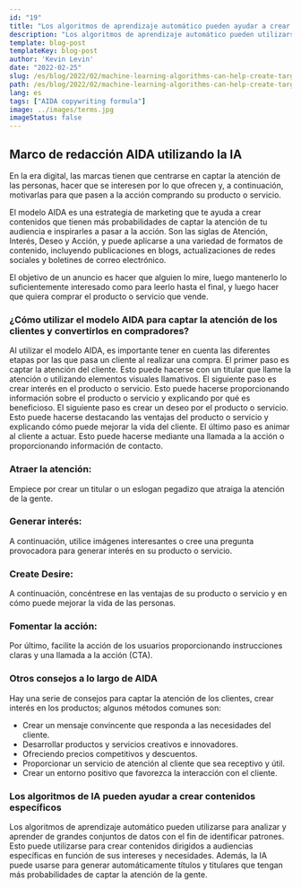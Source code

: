 ```yaml
---
id: "19"
title: "Los algoritmos de aprendizaje automático pueden ayudar a crear contenidos específicos"
description: "Los algoritmos de aprendizaje automático pueden utilizarse para analizar y aprender de grandes conjuntos de datos con el fin de identificar patrones. Esto puede utilizarse para crear contenidos dirigidos a audiencias específicas en función de sus intereses. Al utilizar el aprendizaje automático, las empresas pueden crear contenidos que sean más relevantes para sus clientes y que ayuden a aumentar las ventas."
template: blog-post
templateKey: blog-post
author: 'Kevin Levin'
date: "2022-02-25"
slug: /es/blog/2022/02/machine-learning-algorithms-can-help-create-targeted-content
path: /es/blog/2022/02/machine-learning-algorithms-can-help-create-targeted-content
lang: es
tags: ["AIDA copywriting formula"]
image: ../images/terms.jpg
imageStatus: false
---
```

## Marco de redacción AIDA utilizando la IA

En la era digital, las marcas tienen que centrarse en captar la atención de las personas, hacer que se interesen por lo que ofrecen y, a continuación, motivarlas para que pasen a la acción comprando su producto o servicio.

El modelo AIDA es una estrategia de marketing que te ayuda a crear contenidos que tienen más probabilidades de captar la atención de tu audiencia e inspirarles a pasar a la acción. Son las siglas de Atención, Interés, Deseo y Acción, y puede aplicarse a una variedad de formatos de contenido, incluyendo publicaciones en blogs, actualizaciones de redes sociales y boletines de correo electrónico.

El objetivo de un anuncio es hacer que alguien lo mire, luego mantenerlo lo suficientemente interesado como para leerlo hasta el final, y luego hacer que quiera comprar el producto o servicio que vende.



### ¿Cómo utilizar el modelo AIDA para captar la atención de los clientes y convertirlos en compradores?

Al utilizar el modelo AIDA, es importante tener en cuenta las diferentes etapas por las que pasa un cliente al realizar una compra. El primer paso es captar la atención del cliente. Esto puede hacerse con un titular que llame la atención o utilizando elementos visuales llamativos. El siguiente paso es crear interés en el producto o servicio. Esto puede hacerse proporcionando información sobre el producto o servicio y explicando por qué es beneficioso. El siguiente paso es crear un deseo por el producto o servicio. Esto puede hacerse destacando las ventajas del producto o servicio y explicando cómo puede mejorar la vida del cliente. El último paso es animar al cliente a actuar. Esto puede hacerse mediante una llamada a la acción o proporcionando información de contacto.




### Atraer la atención:

Empiece por crear un titular o un eslogan pegadizo que atraiga la atención de la gente.


### Generar interés:

A continuación, utilice imágenes interesantes o cree una pregunta provocadora para generar interés en su producto o servicio.


### Create Desire:

A continuación, concéntrese en las ventajas de su producto o servicio y en cómo puede mejorar la vida de las personas.

### Fomentar la acción:


Por último, facilite la acción de los usuarios proporcionando instrucciones claras y una llamada a la acción (CTA).



### Otros consejos a lo largo de AIDA

Hay una serie de consejos para captar la atención de los clientes, crear interés en los productos; algunos métodos comunes son:

- Crear un mensaje convincente que responda a las necesidades del cliente.
- Desarrollar productos y servicios creativos e innovadores.
- Ofreciendo precios competitivos y descuentos.
- Proporcionar un servicio de atención al cliente que sea receptivo y útil.
- Crear un entorno positivo que favorezca la interacción con el cliente.



### Los algoritmos de IA pueden ayudar a crear contenidos específicos
Los algoritmos de aprendizaje automático pueden utilizarse para analizar y aprender de grandes conjuntos de datos con el fin de identificar patrones. Esto puede utilizarse para crear contenidos dirigidos a audiencias específicas en función de sus intereses y necesidades. Además, la IA puede usarse para generar automáticamente títulos y titulares que tengan más probabilidades de captar la atención de la gente.
